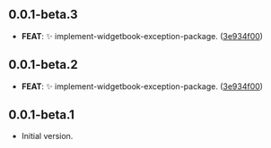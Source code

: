 ## 0.0.1-beta.3

 - **FEAT**: :sparkles: implement-widgetbook-exception-package. ([3e934f00](https://github.com/widgetbook/widgetbook/commit/3e934f009aa8845be44aa84f84087591bc38c054))

## 0.0.1-beta.2

 - **FEAT**: :sparkles: implement-widgetbook-exception-package. ([3e934f00](https://github.com/widgetbook/widgetbook/commit/3e934f009aa8845be44aa84f84087591bc38c054))

## 0.0.1-beta.1

- Initial version.